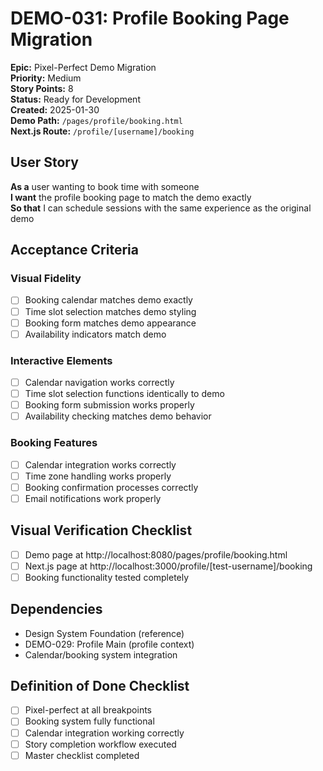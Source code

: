 # DEMO-031: Profile Booking Page Migration

**Epic:** Pixel-Perfect Demo Migration  
**Priority:** Medium  
**Story Points:** 8  
**Status:** Ready for Development  
**Created:** 2025-01-30  
**Demo Path:** `/pages/profile/booking.html`  
**Next.js Route:** `/profile/[username]/booking`

## User Story

**As a** user wanting to book time with someone  
**I want** the profile booking page to match the demo exactly  
**So that** I can schedule sessions with the same experience as the original demo

## Acceptance Criteria

### Visual Fidelity
- [ ] Booking calendar matches demo exactly
- [ ] Time slot selection matches demo styling
- [ ] Booking form matches demo appearance
- [ ] Availability indicators match demo

### Interactive Elements
- [ ] Calendar navigation works correctly
- [ ] Time slot selection functions identically to demo
- [ ] Booking form submission works properly
- [ ] Availability checking matches demo behavior

### Booking Features
- [ ] Calendar integration works correctly
- [ ] Time zone handling works properly
- [ ] Booking confirmation processes correctly
- [ ] Email notifications work properly

## Visual Verification Checklist
- [ ] Demo page at http://localhost:8080/pages/profile/booking.html
- [ ] Next.js page at http://localhost:3000/profile/[test-username]/booking
- [ ] Booking functionality tested completely

## Dependencies
- Design System Foundation (reference)
- DEMO-029: Profile Main (profile context)
- Calendar/booking system integration

## Definition of Done Checklist
- [ ] Pixel-perfect at all breakpoints
- [ ] Booking system fully functional
- [ ] Calendar integration working correctly
- [ ] Story completion workflow executed
- [ ] Master checklist completed